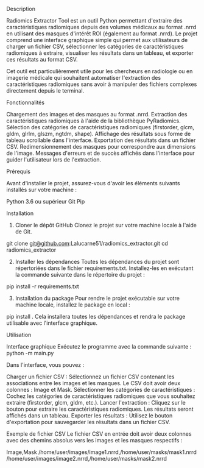 Description

Radiomics Extractor Tool est un outil Python permettant d'extraire des caractéristiques radiomiques depuis des volumes médicaux au format .nrrd en utilisant des masques d'intérêt ROI (également au format .nrrd). Le projet comprend une interface graphique simple qui permet aux utilisateurs de charger un fichier CSV, sélectionner les catégories de caractéristiques radiomiques à extraire, visualiser les résultats dans un tableau, et exporter ces résultats au format CSV.

Cet outil est particulièrement utile pour les chercheurs en radiologie ou en imagerie médicale qui souhaitent automatiser l'extraction des caractéristiques radiomiques sans avoir à manipuler des fichiers complexes directement depuis le terminal.

Fonctionnalités

Chargement des images et des masques au format .nrrd.
Extraction des caractéristiques radiomiques à l'aide de la bibliothèque PyRadiomics.
Sélection des catégories de caractéristiques radiomiques (firstorder, glcm, gldm, glrlm, glszm, ngtdm, shape).
Affichage des résultats sous forme de tableau scrollable dans l'interface.
Exportation des résultats dans un fichier CSV.
Redimensionnement des masques pour correspondre aux dimensions de l'image.
Messages d'erreurs et de succès affichés dans l'interface pour guider l'utilisateur lors de l'extraction.

Prérequis

Avant d'installer le projet, assurez-vous d'avoir les éléments suivants installés sur votre machine :

Python 3.6 ou supérieur
Git
Pip

Installation

1. Cloner le dépôt GitHub
Clonez le projet sur votre machine locale à l'aide de Git.

git clone git@github.com:Lalucarne51/radiomics_extractor.git
cd radiomics_extractor

2. Installer les dépendances
Toutes les dépendances du projet sont répertoriées dans le fichier requirements.txt. Installez-les en exécutant la commande suivante dans le répertoire du projet :

pip install -r requirements.txt

3. Installation du package
Pour rendre le projet exécutable sur votre machine locale, installez le package en local :

pip install .
Cela installera toutes les dépendances et rendra le package utilisable avec l'interface graphique.

Utilisation

Interface graphique
Exécutez le programme avec la commande suivante :
python -m main.py

Dans l'interface, vous pouvez :

Charger un fichier CSV : Sélectionnez un fichier CSV contenant les associations entre les images et les masques. Le CSV doit avoir deux colonnes : Image et Mask.
Sélectionner les catégories de caractéristiques : Cochez les catégories de caractéristiques radiomiques que vous souhaitez extraire (firstorder, glcm, gldm, etc.).
Lancer l'extraction : Cliquez sur le bouton pour extraire les caractéristiques radiomiques. Les résultats seront affichés dans un tableau.
Exporter les résultats : Utilisez le bouton d'exportation pour sauvegarder les résultats dans un fichier CSV.

Exemple de fichier CSV
Le fichier CSV en entrée doit avoir deux colonnes avec des chemins absolus vers les images et les masques respectifs :

Image,Mask
/home/user/images/image1.nrrd,/home/user/masks/mask1.nrrd
/home/user/images/image2.nrrd,/home/user/masks/mask2.nrrd
